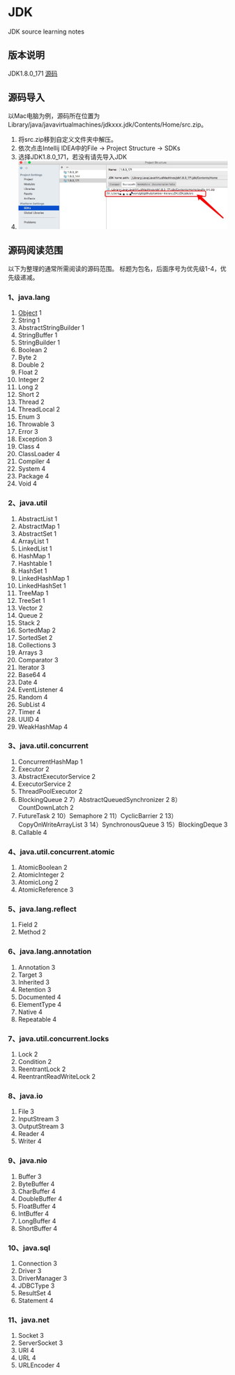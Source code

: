 # JDK
JDK source learning notes

## 版本说明
JDK1.8.0_171
[源码](jdk/src)

## 源码导入
以Mac电脑为例，源码所在位置为Library/java/javavirtualmachines/jdkxxx.jdk/Contents/Home/src.zip。
1. 将src.zip移到自定义文件夹中解压。
2. 依次点击Intellij IDEA中的File -> Project Structure -> SDKs
3. 选择JDK1.8.0_171，若没有请先导入JDK
4. ![GitHub](images/C55A6D1D-6B0C-489D-81D3-23F920A52B38.png)

## 源码阅读范围
以下为整理的通常所需阅读的源码范围。 
标题为包名，后面序号为优先级1-4，优先级递减。

### 1、java.lang

1) [Object](src/main/java/cn/com/kieran/java/lang/Object/Object.md) 1
2) String 1
3) AbstractStringBuilder 1
4) StringBuffer 1
5) StringBuilder 1
6) Boolean 2
7) Byte 2
8) Double 2
9) Float 2
10) Integer 2
11) Long 2
12) Short 2
13) Thread 2
14) ThreadLocal 2
15) Enum 3
16) Throwable 3
17) Error 3
18) Exception 3
19) Class 4
20) ClassLoader 4
21) Compiler 4
22) System 4
23) Package 4
24) Void 4

### 2、java.util

1) AbstractList 1
2) AbstractMap 1
3) AbstractSet 1
4) ArrayList 1
5) LinkedList 1
6) HashMap 1
7) Hashtable 1
8) HashSet 1
9) LinkedHashMap 1
10) LinkedHashSet 1
11) TreeMap 1
12) TreeSet 1
13) Vector 2
14) Queue 2
15) Stack 2
16) SortedMap 2
17) SortedSet 2
18) Collections 3
19) Arrays 3
20) Comparator 3
21) Iterator 3
22) Base64 4
23) Date 4
24) EventListener 4
25) Random 4
26) SubList 4
27) Timer 4
28) UUID 4
29) WeakHashMap 4

### 3、java.util.concurrent

1) ConcurrentHashMap 1
2) Executor 2
3) AbstractExecutorService 2
4) ExecutorService 2
5) ThreadPoolExecutor 2
6) BlockingQueue 2
7）AbstractQueuedSynchronizer 2
8）CountDownLatch 2
9) FutureTask 2
10）Semaphore 2
11）CyclicBarrier 2
13）CopyOnWriteArrayList 3
14）SynchronousQueue 3
15）BlockingDeque 3
16) Callable 4

### 4、java.util.concurrent.atomic

1) AtomicBoolean 2
2) AtomicInteger 2
3) AtomicLong 2
4) AtomicReference 3

### 5、java.lang.reflect

1) Field 2
2) Method 2

### 6、java.lang.annotation

1) Annotation 3
2) Target 3
3) Inherited 3
4) Retention 3
5) Documented 4
6) ElementType 4
7) Native 4
8) Repeatable 4

### 7、java.util.concurrent.locks

1) Lock 2
2) Condition 2
3) ReentrantLock 2
4) ReentrantReadWriteLock 2

### 8、java.io

1) File 3
2) InputStream   3
3) OutputStream  3
4) Reader  4
5) Writer  4

### 9、java.nio

1) Buffer 3
2) ByteBuffer 4
3) CharBuffer 4
4) DoubleBuffer 4
5) FloatBuffer 4
6) IntBuffer 4
7) LongBuffer 4
8) ShortBuffer 4

### 10、java.sql

1) Connection 3
2) Driver 3
3) DriverManager 3
4) JDBCType 3
5) ResultSet 4
6) Statement 4

### 11、java.net

1) Socket 3
2) ServerSocket 3
3) URI 4
4) URL 4
5) URLEncoder 4


